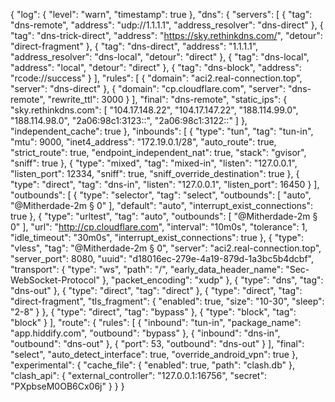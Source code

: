 {
  "log": {
    "level": "warn",
    "timestamp": true
  },
  "dns": {
    "servers": [
      {
        "tag": "dns-remote",
        "address": "udp://1.1.1.1",
        "address_resolver": "dns-direct"
      },
      {
        "tag": "dns-trick-direct",
        "address": "https://sky.rethinkdns.com/",
        "detour": "direct-fragment"
      },
      {
        "tag": "dns-direct",
        "address": "1.1.1.1",
        "address_resolver": "dns-local",
        "detour": "direct"
      },
      {
        "tag": "dns-local",
        "address": "local",
        "detour": "direct"
      },
      {
        "tag": "dns-block",
        "address": "rcode://success"
      }
    ],
    "rules": [
      {
        "domain": "aci2.real-connection.top",
        "server": "dns-direct"
      },
      {
        "domain": "cp.cloudflare.com",
        "server": "dns-remote",
        "rewrite_ttl": 3000
      }
    ],
    "final": "dns-remote",
    "static_ips": {
      "sky.rethinkdns.com": [
        "104.17.148.22",
        "104.17.147.22",
        "188.114.99.0",
        "188.114.98.0",
        "2a06:98c1:3123::",
        "2a06:98c1:3122::"
      ]
    },
    "independent_cache": true
  },
  "inbounds": [
    {
      "type": "tun",
      "tag": "tun-in",
      "mtu": 9000,
      "inet4_address": "172.19.0.1/28",
      "auto_route": true,
      "strict_route": true,
      "endpoint_independent_nat": true,
      "stack": "gvisor",
      "sniff": true
    },
    {
      "type": "mixed",
      "tag": "mixed-in",
      "listen": "127.0.0.1",
      "listen_port": 12334,
      "sniff": true,
      "sniff_override_destination": true
    },
    {
      "type": "direct",
      "tag": "dns-in",
      "listen": "127.0.0.1",
      "listen_port": 16450
    }
  ],
  "outbounds": [
    {
      "type": "selector",
      "tag": "select",
      "outbounds": [
        "auto",
        "@Mitherdade-2m § 0"
      ],
      "default": "auto",
      "interrupt_exist_connections": true
    },
    {
      "type": "urltest",
      "tag": "auto",
      "outbounds": [
        "@Mitherdade-2m § 0"
      ],
      "url": "http://cp.cloudflare.com",
      "interval": "10m0s",
      "tolerance": 1,
      "idle_timeout": "30m0s",
      "interrupt_exist_connections": true
    },
    {
      "type": "vless",
      "tag": "@Mitherdade-2m § 0",
      "server": "aci2.real-connection.top",
      "server_port": 8080,
      "uuid": "d18016ec-279e-4a19-879d-1a3bc5b4dcbf",
      "transport": {
        "type": "ws",
        "path": "/",
        "early_data_header_name": "Sec-WebSocket-Protocol"
      },
      "packet_encoding": "xudp"
    },
    {
      "type": "dns",
      "tag": "dns-out"
    },
    {
      "type": "direct",
      "tag": "direct"
    },
    {
      "type": "direct",
      "tag": "direct-fragment",
      "tls_fragment": {
        "enabled": true,
        "size": "10-30",
        "sleep": "2-8"
      }
    },
    {
      "type": "direct",
      "tag": "bypass"
    },
    {
      "type": "block",
      "tag": "block"
    }
  ],
  "route": {
    "rules": [
      {
        "inbound": "tun-in",
        "package_name": "app.hiddify.com",
        "outbound": "bypass"
      },
      {
        "inbound": "dns-in",
        "outbound": "dns-out"
      },
      {
        "port": 53,
        "outbound": "dns-out"
      }
    ],
    "final": "select",
    "auto_detect_interface": true,
    "override_android_vpn": true
  },
  "experimental": {
    "cache_file": {
      "enabled": true,
      "path": "clash.db"
    },
    "clash_api": {
      "external_controller": "127.0.0.1:16756",
      "secret": "PXpbseM0OB6Cx06j"
    }
  }
}
